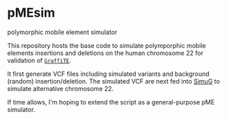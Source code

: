 # pMEsim
polymorphic mobile element simulator

This repository hosts the base code to simulate polymporphic mobile elements insertions and deletions on the human chromosome 22 for validation of [`GraffiTE`](https://github.com/cgroza/GraffiTE).

It first generate VCF files including simulated variants and background (random) insertion/deletion. The simulated VCF are next fed into [SimuG](https://github.com/yjx1217/simuG) to simulate alternative chromosome 22.

If time allows, I'm hoping to extend the script as a general-purpose pME simulator.
